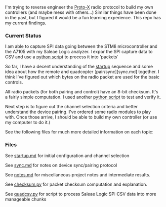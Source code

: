 I'm trying to reverse engineer the [Proto-X](http://www.protoquad.com) radio protocol to build my own controllers (and maybe mess with others...) Similar things have been done in the past, but I figured it would be a fun learning experience. This repo has my current findings.


### Current Status
I am able to capture SPI data going between the STM8 microcontroller and the A7105 with my Saleae Logic analyzer. I expor the SPI capture data to CSV and use a [python script](quadcsv.py) to process it into 'packets'

So far, I have a decent understanding of the [startup](startup.md) sequence and some idea about how the remote and quadcopter [pair/sync][sync.md] together. I think I've figured out which bytes on the radio packet are used for the basic controls.

All radio packets (for both pairing and control) have an 8-bit checksum. It's a fairly simple computation. I used another [python script](checksum.py) to test and verify it.

Next step is to figure out the channel selection criteria and better understand the device pairing. I've ordered some radio modules to play with. Once those arrive, I should be able to build my own controller (or use my computer to do it.)

See the following files for much more detailed information on each topic:


### Files

See [startup.md](startup.md) for initial configuration and channel selection

See [sync.md](sync.md) for notes on device sync/pairing protocol

See [notes.md](notes.md) for miscellaneous project notes and intermediate results.

See [checksum.py](checksum.py) for packet checksum computation and explanation.

See [quadcsv.py](quadcsv.py) for script to process Saleae Logic SPI CSV data into more manageable chunks

